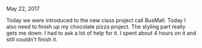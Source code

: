 May 22, 2017

Today we were introduced to the new class project call BusMall.
Today I also need to finish up my chocolate pizza project.  The styling part really gets me down.  I had to ask a lot of help for it.  I spent about 4 hours on it and still couldn't finish it.  
